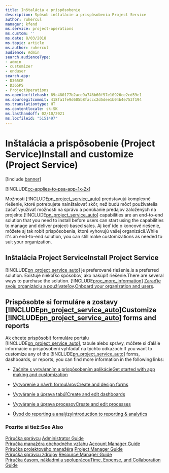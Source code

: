 ```yaml
---
title: Inštalácia a prispôsobenie
description: Spôsob inštalácie a prispôsobenia Project Service
author: ruhercul
manager: kfend
ms.service: project-operations
ms.custom: ''
ms.date: 8/03/2018
ms.topic: article
ms.author: ruhercul
audience: Admin
search.audienceType:
- admin
- customizer
- enduser
search.app:
- D365CE
- D365PS
- ProjectOperations
ms.openlocfilehash: 89c480177b2ace9a746b60f57e10926ce2cd59e1
ms.sourcegitcommit: 418fa1fe9d605b8faccc2d5dee1b04b4e753f194
ms.translationtype: HT
ms.contentlocale: sk-SK
ms.lasthandoff: 02/10/2021
ms.locfileid: "5151497"
---
```

# <a name="install-and-customize-project-service"></a><span data-ttu-id="3ffa5-103">Inštalácia a prispôsobenie (Project Service)</span><span class="sxs-lookup"><span data-stu-id="3ffa5-103">Install and customize (Project Service)</span></span>

[!include [banner](../includes/psa-now-project-operations.md)]

[!INCLUDE[cc-applies-to-psa-app-1x-2x](../includes/cc-applies-to-psa-app-1x-2x.md)]

<span data-ttu-id="3ffa5-104">Možnosti [!INCLUDE[pn_project_service_auto](../includes/pn-project-service-auto.md)] predstavujú komplexné riešenie, ktoré potrebujete nainštalovať skôr, než budú môcť používatelia začať využívať možnosti na správu a ponúkanie predajov založených na projekte.</span><span class="sxs-lookup"><span data-stu-id="3ffa5-104">[!INCLUDE[pn_project_service_auto](../includes/pn-project-service-auto.md)] capabilities are an end-to-end solution that you need to install before users can start using the capabilities to manage and deliver project-based sales.</span></span> <span data-ttu-id="3ffa5-105">Aj keď ide o koncové riešenie, môžete aj tak robiť prispôsobenia, ktoré vyhovujú vašej organizácii.</span><span class="sxs-lookup"><span data-stu-id="3ffa5-105">While it's an end-to-end solution, you can still make customizations as needed to suit your organization.</span></span>  
<!-- TODO: I expect to find the information on how to get and install this here. Please find that and add it here. Same for Project Service.--> 
  
## <a name="install-project-service"></a><span data-ttu-id="3ffa5-106">Inštalácia Project Service</span><span class="sxs-lookup"><span data-stu-id="3ffa5-106">Install Project Service</span></span>  
 [!INCLUDE[pn_project_service_auto](../includes/pn-project-service-auto.md)] <span data-ttu-id="3ffa5-107">je preferované riešenie.</span><span class="sxs-lookup"><span data-stu-id="3ffa5-107">is a preferred solution.</span></span> <span data-ttu-id="3ffa5-108">Existuje niekoľko spôsobov, ako nakúpiť riešenie.</span><span class="sxs-lookup"><span data-stu-id="3ffa5-108">There are several ways to purchase the solution.</span></span> [!INCLUDE[proc_more_information](../includes/proc-more-information.md)] <span data-ttu-id="3ffa5-109">[Zaraďte svoju organizáciu a používateľov](https://docs.microsoft.com/dynamics365/customerengagement/on-premises/admin/onboard-your-organization-and-users-to-dynamics-365-online).</span><span class="sxs-lookup"><span data-stu-id="3ffa5-109">[Onboard your organization and users](https://docs.microsoft.com/dynamics365/customerengagement/on-premises/admin/onboard-your-organization-and-users-to-dynamics-365-online).</span></span>  
  
## <a name="customize-pn_project_service_auto-forms-and-reports"></a><span data-ttu-id="3ffa5-110">Prispôsobte si formuláre a zostavy [!INCLUDE[pn_project_service_auto](../includes/pn-project-service-auto.md)]</span><span class="sxs-lookup"><span data-stu-id="3ffa5-110">Customize [!INCLUDE[pn_project_service_auto](../includes/pn-project-service-auto.md)] forms and reports</span></span>  
 <span data-ttu-id="3ffa5-111">Ak chcete prispôsobiť formuláre portálu [!INCLUDE[pn_project_service_auto](../includes/pn-project-service-auto.md)], tabule alebo správy, môžete si ďalšie informácie o prispôsobení vyhľadať na týchto odkazoch:</span><span class="sxs-lookup"><span data-stu-id="3ffa5-111">If you want to customize any of the [!INCLUDE[pn_project_service_auto](../includes/pn-project-service-auto.md)] forms, dashboards, or reports, you can find more information in the following links:</span></span>  
  
- [<span data-ttu-id="3ffa5-112">Začnite s vytváraním a prispôsobením aplikácie</span><span class="sxs-lookup"><span data-stu-id="3ffa5-112">Get started with app making and customization</span></span>](https://docs.microsoft.com/dynamics365/customerengagement/on-premises/customize/getting-started-customization)  
  
- [<span data-ttu-id="3ffa5-113">Vytvorenie a návrh formulárov</span><span class="sxs-lookup"><span data-stu-id="3ffa5-113">Create and design forms</span></span>](https://docs.microsoft.com/dynamics365/customerengagement/on-premises/customize/create-design-forms)  
  
- [<span data-ttu-id="3ffa5-114">Vytváranie a úprava tabúľ</span><span class="sxs-lookup"><span data-stu-id="3ffa5-114">Create and edit dashboards</span></span>](https://docs.microsoft.com/dynamics365/customerengagement/on-premises/customize/create-edit-dashboards)  
  
- [<span data-ttu-id="3ffa5-115">Vytváranie a úprava procesov</span><span class="sxs-lookup"><span data-stu-id="3ffa5-115">Create and edit processes</span></span>](https://docs.microsoft.com/dynamics365/customerengagement/on-premises/customize/guide-staff-through-common-tasks-processes)  
  
- [<span data-ttu-id="3ffa5-116">Úvod do reporting a analýzy</span><span class="sxs-lookup"><span data-stu-id="3ffa5-116">Introduction to reporting & analytics</span></span>](https://docs.microsoft.com/dynamics365/customerengagement/on-premises/analytics/reporting-analytics-with-dynamics-365)  
  
### <a name="see-also"></a><span data-ttu-id="3ffa5-117">Pozrite si tiež:</span><span class="sxs-lookup"><span data-stu-id="3ffa5-117">See Also</span></span>  
 <span data-ttu-id="3ffa5-118">[Príručka správcu](../psa/admin-guide.md) </span><span class="sxs-lookup"><span data-stu-id="3ffa5-118">[Administrator Guide](../psa/admin-guide.md) </span></span>  
 <span data-ttu-id="3ffa5-119">[Príručka manažéra obchodného vzťahu](../psa/account-manager-guide.md) </span><span class="sxs-lookup"><span data-stu-id="3ffa5-119">[Account Manager Guide](../psa/account-manager-guide.md) </span></span>  
 <span data-ttu-id="3ffa5-120">[Príručka projektového manažéra](../psa/project-manager-guide.md) </span><span class="sxs-lookup"><span data-stu-id="3ffa5-120">[Project Manager Guide](../psa/project-manager-guide.md) </span></span>  
 <span data-ttu-id="3ffa5-121">[Príručka správcu zdrojov](../psa/resource-manager-guide.md) </span><span class="sxs-lookup"><span data-stu-id="3ffa5-121">[Resource Manager Guide](../psa/resource-manager-guide.md) </span></span>  
 [<span data-ttu-id="3ffa5-122">Príručka časom, nákladmi a spoluprácou</span><span class="sxs-lookup"><span data-stu-id="3ffa5-122">Time, Expense, and Collaboration Guide</span></span>](../psa/time-expense-collaboration-guide.md)
